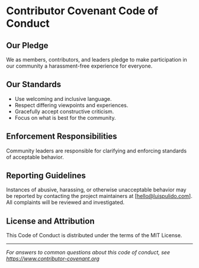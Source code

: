 # Contributor Covenant Code of Conduct

## Our Pledge

We as members, contributors, and leaders pledge to make participation in our community a harassment-free experience for everyone.

## Our Standards

- Use welcoming and inclusive language.
- Respect differing viewpoints and experiences.
- Gracefully accept constructive criticism.
- Focus on what is best for the community.

## Enforcement Responsibilities

Community leaders are responsible for clarifying and enforcing standards of acceptable behavior.

## Reporting Guidelines

Instances of abusive, harassing, or otherwise unacceptable behavior may be reported by contacting the project maintainers at [hello@luispulido.com]. All complaints will be reviewed and investigated.

## License and Attribution

This Code of Conduct is distributed under the terms of the MIT License.

---
*For answers to common questions about this code of conduct, see https://www.contributor-covenant.org*
